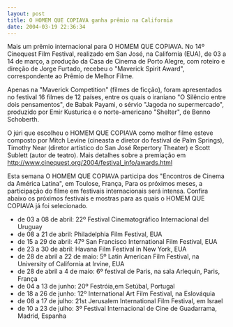 ```yaml
---
layout: post
title: O HOMEM QUE COPIAVA ganha prêmio na California
date: 2004-03-19 22:36:34
---
```

Mais um prêmio internacional para O HOMEM QUE COPIAVA. No 14º Cinequest Film Festival, realizado em San José, na California (EUA), de 03 a 14 de março, a produção da Casa de Cinema de Porto Alegre, com roteiro e direção de Jorge Furtado, recebeu o "Maverick Spirit Award", correspondente ao Prêmio de Melhor Filme.

Apenas na "Maverick Competition" (filmes de ficção), foram apresentados no festival 16 filmes de 12 países, entre os quais o iraniano "O Silêncio entre dois pensamentos", de Babak Payami, o sérvio "Jagoda no supermercado", produzido por Emir Kusturica e o norte-americano "Shelter", de Benno Schoberth.

O júri que escolheu o HOMEM QUE COPIAVA como melhor filme esteve composto por Mitch Levine (cineasta e diretor do festival de Palm Springs), Timothy Near (diretor artístico do San José Repertory Theater) e Scott Sublett (autor de teatro). Mais detalhes sobre a premiação em http://www.cinequest.org/2004/festival_info/awards.html

Esta semana O HOMEM QUE COPIAVA participa dos "Encontros de Cinema da América Latina", em Toulose, França, Para os próximos meses, a participação do filme em festivais internacionais será intensa. Confira abaixo os próximos festivais e mostras para as quais o HOMEM QUE COPIAVA já foi selecionado.

* de 03 a 08 de abril: 22º Festival Cinematográfico Internacional del Uruguay
* de 08 a 21 de abril: Philadelphia Film Festival, EUA
* de 15 a 29 de abril: 47º San Francisco International Film Festival, EUA
* de 23 a 30 de abril: Havana Film Festival in New York, EUA
* de 28 de abril a 22 de maio: 5º Latin American Film Festival, na University of California at Irvine, EUA
* de 28 de abril a 4 de maio: 6º festival de Paris, na sala Arlequin, Paris, França
* de 04 a 13 de junho: 20º Festróia,em Setúbal, Portugal
* de 18 a 26 de junho: 12º International Art Film Festival, na Eslováquia
* de 08 a 17 de julho: 21st Jerusalem International Film Festival, em Israel
* de 10 a 23 de julho: 3º Festival Internacional de Cine de Guadarrama, Madrid, Espanha